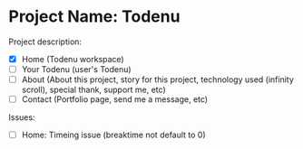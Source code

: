 # Project Name: Todenu

Project description:
- [x] Home (Todenu workspace)
- [ ] Your Todenu (user's Todenu)
- [ ] About (About this project, story for this project,  technology used (infinity scroll), special thank, support me, etc)
- [ ] Contact (Portfolio page, send me a message, etc)

Issues:
- [ ] Home: Timeing issue (breaktime not default to 0)


